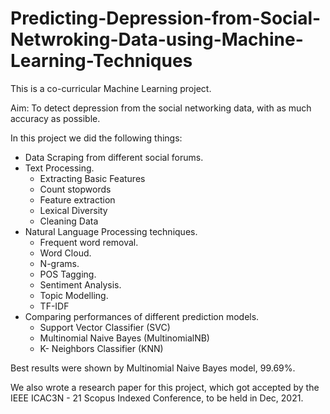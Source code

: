 # Predicting-Depression-from-Social-Netwroking-Data-using-Machine-Learning-Techniques

  This is a co-curricular Machine Learning project.
  
  Aim: To detect depression from the social networking data, with as much accuracy as possible.
  
  In this project we did the following things:
  
  * Data Scraping from different social forums.
  * Text Processing.
    * Extracting Basic Features
    * Count stopwords
    * Feature extraction
    * Lexical Diversity
    * Cleaning Data
  * Natural Language Processing techniques.
    * Frequent word removal.
    * Word Cloud.
    * N-grams.
    * POS Tagging.
    * Sentiment Analysis.
    * Topic Modelling.
    * TF-IDF 
  * Comparing performances of different prediction models.
    * Support Vector Classifier (SVC)
    * Multinomial Naive Bayes (MultinomialNB)
    * K- Neighbors Classifier (KNN)
  
  Best results were shown by Multinomial Naive Bayes model, 99.69%.
  
  We also wrote a research paper for this project, which got accepted by the IEEE ICAC3N - 21 Scopus Indexed Conference, to be held in Dec, 2021.

